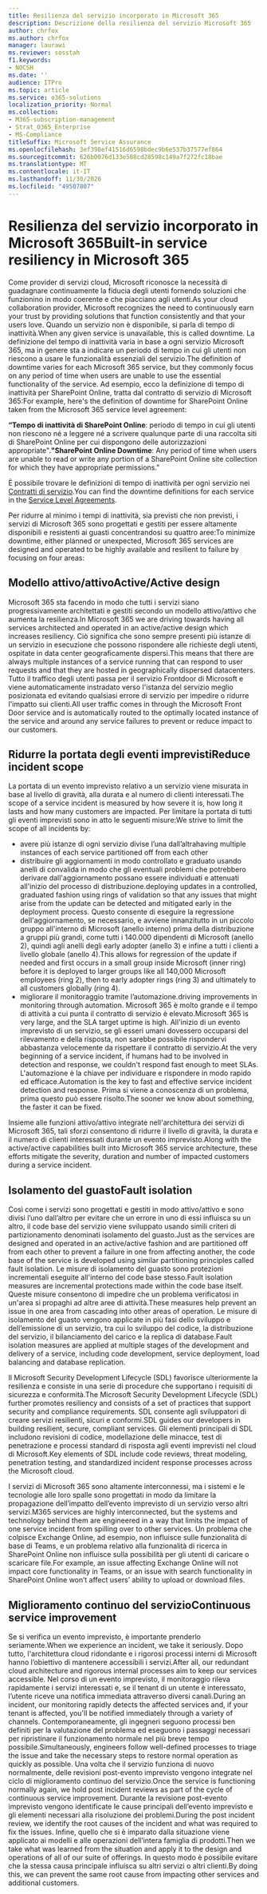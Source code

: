 ```yaml
---
title: Resilienza del servizio incorporato in Microsoft 365
description: Descrizione della resilienza del servizio Microsoft 365
author: chrfox
ms.author: chrfox
manager: laurawi
ms.reviewer: sosstah
f1.keywords:
- NOCSH
ms.date: ''
audience: ITPro
ms.topic: article
ms.service: o365-solutions
localization_priority: Normal
ms.collection:
- M365-subscription-management
- Strat_O365_Enterprise
- MS-Compliance
titleSuffix: Microsoft Service Assurance
ms.openlocfilehash: 3ef398ef41516d6598bdec9b6e537b37577ef864
ms.sourcegitcommit: 626b0076d133e588cd28598c149a7f272fc18bae
ms.translationtype: MT
ms.contentlocale: it-IT
ms.lasthandoff: 11/30/2020
ms.locfileid: "49507807"
---
```

# <a name="built-in-service-resiliency-in-microsoft-365"></a><span data-ttu-id="40a28-103">Resilienza del servizio incorporato in Microsoft 365</span><span class="sxs-lookup"><span data-stu-id="40a28-103">Built-in service resiliency in Microsoft 365</span></span>

<span data-ttu-id="40a28-104">Come provider di servizi cloud, Microsoft riconosce la necessità di guadagnare continuamente la fiducia degli utenti fornendo soluzioni che funzionino in modo coerente e che piacciano agli utenti.</span><span class="sxs-lookup"><span data-stu-id="40a28-104">As your cloud collaboration provider, Microsoft recognizes the need to continuously earn your trust by providing solutions that function consistently and that your users love.</span></span> <span data-ttu-id="40a28-105">Quando un servizio non è disponibile, si parla di tempo di inattività.</span><span class="sxs-lookup"><span data-stu-id="40a28-105">When any given service is unavailable, this is called downtime.</span></span> <span data-ttu-id="40a28-106">La definizione del tempo di inattività varia in base a ogni servizio Microsoft 365, ma in genere sta a indicare un periodo di tempo in cui gli utenti non riescono a usare le funzionalità essenziali del servizio.</span><span class="sxs-lookup"><span data-stu-id="40a28-106">The definition of downtime varies for each Microsoft 365 service, but they commonly focus on any period of time when users are unable to use the essential functionality of the service.</span></span> <span data-ttu-id="40a28-107">Ad esempio, ecco la definizione di tempo di inattività per SharePoint Online, tratta dal contratto di servizio di Microsoft 365:</span><span class="sxs-lookup"><span data-stu-id="40a28-107">For example, here's the definition of downtime for SharePoint Online taken from the Microsoft 365 service level agreement:</span></span>

<span data-ttu-id="40a28-108">**“Tempo di inattività di SharePoint Online**: periodo di tempo in cui gli utenti non riescono né a leggere né a scrivere qualunque parte di una raccolta siti di SharePoint Online per cui dispongono delle autorizzazioni appropriate".</span><span class="sxs-lookup"><span data-stu-id="40a28-108">**"SharePoint Online Downtime**: Any period of time when users are unable to read or write any portion of a SharePoint Online site collection for which they have appropriate permissions."</span></span>

<span data-ttu-id="40a28-109">È possibile trovare le definizioni di tempo di inattività per ogni servizio nei [Contratti di servizio](https://www.microsoftvolumelicensing.com/DocumentSearch.aspx?Mode=3&DocumentTypeId=37).</span><span class="sxs-lookup"><span data-stu-id="40a28-109">You can find the downtime definitions for each service in the [Service Level Agreements](https://www.microsoftvolumelicensing.com/DocumentSearch.aspx?Mode=3&DocumentTypeId=37).</span></span>

<span data-ttu-id="40a28-110">Per ridurre al minimo i tempi di inattività, sia previsti che non previsti, i servizi di Microsoft 365 sono progettati e gestiti per essere altamente disponibili e resistenti ai guasti concentrandosi su quattro aree:</span><span class="sxs-lookup"><span data-stu-id="40a28-110">To minimize downtime, either planned or unexpected, Microsoft 365 services are designed and operated to be highly available and resilient to failure by focusing on four areas:</span></span>

## <a name="activeactive-design"></a><span data-ttu-id="40a28-111">Modello attivo/attivo</span><span class="sxs-lookup"><span data-stu-id="40a28-111">Active/Active design</span></span>

<span data-ttu-id="40a28-112">Microsoft 365 sta facendo in modo che tutti i servizi siano progressivamente architettati e gestiti secondo un modello attivo/attivo che aumenta la resilienza.</span><span class="sxs-lookup"><span data-stu-id="40a28-112">In Microsoft 365 we are driving towards having all services architected and operated in an active/active design which increases resiliency.</span></span> <span data-ttu-id="40a28-113">Ciò significa che sono sempre presenti più istanze di un servizio in esecuzione che possono rispondere alle richieste degli utenti, ospitate in data center geograficamente dispersi.</span><span class="sxs-lookup"><span data-stu-id="40a28-113">This means that there are always multiple instances of a service running that can respond to user requests and that they are hosted in geographically dispersed datacenters.</span></span> <span data-ttu-id="40a28-114">Tutto il traffico degli utenti passa per il servizio Frontdoor di Microsoft e viene automaticamente instradato verso l'istanza del servizio meglio posizionata ed evitando qualsiasi errore di servizio per impedire o ridurre l'impatto sui clienti.</span><span class="sxs-lookup"><span data-stu-id="40a28-114">All user traffic comes in through the Microsoft Front Door service and is automatically routed to the optimally located instance of the service and around any service failures to prevent or reduce impact to our customers.</span></span>

## <a name="reduce-incident-scope"></a><span data-ttu-id="40a28-115">Ridurre la portata degli eventi imprevisti</span><span class="sxs-lookup"><span data-stu-id="40a28-115">Reduce incident scope</span></span>

<span data-ttu-id="40a28-116">La portata di un evento imprevisto relativo a un servizio viene misurata in base al livello di gravità, alla durata e al numero di clienti interessati.</span><span class="sxs-lookup"><span data-stu-id="40a28-116">The scope of a service incident is measured by how severe it is, how long it lasts and how many customers are impacted.</span></span> <span data-ttu-id="40a28-117">Per limitare la portata di tutti gli eventi imprevisti sono in atto le seguenti misure:</span><span class="sxs-lookup"><span data-stu-id="40a28-117">We strive to limit the scope of all incidents by:</span></span>

- <span data-ttu-id="40a28-118">avere più istanze di ogni servizio divise l’una dall’altra</span><span class="sxs-lookup"><span data-stu-id="40a28-118">having multiple instances of each service partitioned off from each other</span></span>
- <span data-ttu-id="40a28-119">distribuire gli aggiornamenti in modo controllato e graduato usando anelli di convalida in modo che gli eventuali problemi che potrebbero derivare dall'aggiornamento possano essere individuati e attenuati all'inizio del processo di distribuzione.</span><span class="sxs-lookup"><span data-stu-id="40a28-119">deploying updates in a controlled, graduated fashion using rings of validation so that any issues that might arise from the update can be detected and mitigated early in the deployment process.</span></span> <span data-ttu-id="40a28-120">Questo consente di eseguire la regressione dell'aggiornamento, se necessario, e avviene innanzitutto in un piccolo gruppo all'interno di Microsoft (anello interno) prima della distribuzione a gruppi più grandi, come tutti i 140.000 dipendenti di Microsoft (anello 2), quindi agli anelli degli early adopter (anello 3) e infine a tutti i clienti a livello globale (anello 4).</span><span class="sxs-lookup"><span data-stu-id="40a28-120">This allows for regression of the update if needed and first occurs in a small group inside Microsoft (inner ring) before it is deployed to larger groups like all 140,000 Microsoft employees (ring 2), then to early adopter rings (ring 3) and ultimately to all customers globally (ring 4).</span></span>
- <span data-ttu-id="40a28-121">migliorare il monitoraggio tramite l’automazione.</span><span class="sxs-lookup"><span data-stu-id="40a28-121">driving improvements in monitoring through automation.</span></span> <span data-ttu-id="40a28-122">Microsoft 365 è molto grande e il tempo di attività a cui punta il contratto di servizio è elevato.</span><span class="sxs-lookup"><span data-stu-id="40a28-122">Microsoft 365 is very large, and the SLA target uptime is high.</span></span> <span data-ttu-id="40a28-123">All'inizio di un evento imprevisto di un servizio, se gli esseri umani dovessero occuparsi del rilevamento e della risposta, non sarebbe possibile rispondervi abbastanza velocemente da rispettare il contratto di servizio.</span><span class="sxs-lookup"><span data-stu-id="40a28-123">At the very beginning of a service incident, if humans had to be involved in detection and response, we couldn't respond fast enough to meet SLAs.</span></span> <span data-ttu-id="40a28-124">L'automazione è la chiave per individuare e rispondere in modo rapido ed efficace.</span><span class="sxs-lookup"><span data-stu-id="40a28-124">Automation is the key to fast and effective service incident detection and response.</span></span> <span data-ttu-id="40a28-125">Prima si viene a conoscenza di un problema, prima questo può essere risolto.</span><span class="sxs-lookup"><span data-stu-id="40a28-125">The sooner we know about something, the faster it can be fixed.</span></span>

<span data-ttu-id="40a28-126">Insieme alle funzioni attivo/attivo integrate nell'architettura dei servizi di Microsoft 365, tali sforzi consentono di ridurre il livello di gravità, la durata e il numero di clienti interessati durante un evento imprevisto.</span><span class="sxs-lookup"><span data-stu-id="40a28-126">Along with the active/active capabilities built into Microsoft 365 service architecture, these efforts mitigate the severity, duration and number of impacted customers during a service incident.</span></span>  

## <a name="fault-isolation"></a><span data-ttu-id="40a28-127">Isolamento del guasto</span><span class="sxs-lookup"><span data-stu-id="40a28-127">Fault isolation</span></span>

<span data-ttu-id="40a28-128">Così come i servizi sono progettati e gestiti in modo attivo/attivo e sono divisi l’uno dall’altro per evitare che un errore in uno di essi influisca su un altro, il code base del servizio viene sviluppato usando simili criteri di partizionamento denominati isolamento del guasto.</span><span class="sxs-lookup"><span data-stu-id="40a28-128">Just as the services are designed and operated in an active/active fashion and are partitioned off from each other to prevent a failure in one from affecting another, the code base of the service is developed using similar partitioning principles called fault isolation.</span></span> <span data-ttu-id="40a28-129">Le misure di isolamento del guasto sono protezioni incrementali eseguite all'interno del code base stesso.</span><span class="sxs-lookup"><span data-stu-id="40a28-129">Fault isolation measures are incremental protections made within the code base itself.</span></span> <span data-ttu-id="40a28-130">Queste misure consentono di impedire che un problema verificatosi in un'area si propaghi ad altre aree di attività.</span><span class="sxs-lookup"><span data-stu-id="40a28-130">These measures help prevent an issue in one area from cascading into other areas of operation.</span></span>
<span data-ttu-id="40a28-131">Le misure di isolamento del guasto vengono applicate in più fasi dello sviluppo e dell’emissione di un servizio, tra cui lo sviluppo del codice, la distribuzione del servizio, il bilanciamento del carico e la replica di database.</span><span class="sxs-lookup"><span data-stu-id="40a28-131">Fault isolation measures are applied at multiple stages of the development and delivery of a service, including code development, service deployment, load balancing and database replication.</span></span>

<span data-ttu-id="40a28-132">Il Microsoft Security Development Lifecycle (SDL) favorisce ulteriormente la resilienza e consiste in una serie di procedure che supportano i requisiti di sicurezza e conformità.</span><span class="sxs-lookup"><span data-stu-id="40a28-132">The Microsoft Security Development Lifecycle (SDL) further promotes resiliency and consists of a set of practices that support security and compliance requirements.</span></span> <span data-ttu-id="40a28-133">SDL consente agli sviluppatori di creare servizi resilienti, sicuri e conformi.</span><span class="sxs-lookup"><span data-stu-id="40a28-133">SDL guides our developers in building resilient, secure, compliant services.</span></span> <span data-ttu-id="40a28-134">Gli elementi principali di SDL includono revisioni di codice, modellazione delle minacce, test di penetrazione e processi standard di risposta agli eventi imprevisti nel cloud di Microsoft.</span><span class="sxs-lookup"><span data-stu-id="40a28-134">Key elements of SDL include code reviews, threat modeling, penetration testing, and standardized incident response processes across the Microsoft cloud.</span></span>

<span data-ttu-id="40a28-135">I servizi di Microsoft 365 sono altamente interconnessi, ma i sistemi e le tecnologie alle loro spalle sono progettati in modo da limitare la propagazione dell’impatto dell’evento imprevisto di un servizio verso altri servizi.</span><span class="sxs-lookup"><span data-stu-id="40a28-135">M365 services are highly interconnected, but the systems and technology behind them are engineered in a way that limits the impact of one service incident from spilling over to other services.</span></span> <span data-ttu-id="40a28-136">Un problema che colpisce Exchange Online, ad esempio, non influisce sulle funzionalità di base di Teams, e un problema relativo alla funzionalità di ricerca in SharePoint Online non influisce sulla possibilità per gli utenti di caricare o scaricare file.</span><span class="sxs-lookup"><span data-stu-id="40a28-136">For example, an issue affecting Exchange Online will not impact core functionality in Teams, or an issue with search functionality in SharePoint Online won’t affect users’ ability to upload or download files.</span></span>

## <a name="continuous-service-improvement"></a><span data-ttu-id="40a28-137">Miglioramento continuo del servizio</span><span class="sxs-lookup"><span data-stu-id="40a28-137">Continuous service improvement</span></span>

<span data-ttu-id="40a28-138">Se si verifica un evento imprevisto, è importante prenderlo seriamente.</span><span class="sxs-lookup"><span data-stu-id="40a28-138">When we experience an incident, we take it seriously.</span></span> <span data-ttu-id="40a28-139">Dopo tutto, l'architettura cloud ridondante e i rigorosi processi interni di Microsoft hanno l’obiettivo di mantenere accessibili i servizi.</span><span class="sxs-lookup"><span data-stu-id="40a28-139">After all, our redundant cloud architecture and rigorous internal processes aim to keep our services accessible.</span></span> <span data-ttu-id="40a28-140">Nel corso di un evento imprevisto, il monitoraggio rileva rapidamente i servizi interessati e, se il tenant di un utente è interessato, l’utente riceve una notifica immediata attraverso diversi canali.</span><span class="sxs-lookup"><span data-stu-id="40a28-140">During an incident, our monitoring rapidly detects the affected services and, if your tenant is affected, you'll be notified immediately through a variety of channels.</span></span> <span data-ttu-id="40a28-141">Contemporaneamente, gli ingegneri seguono processi ben definiti per la valutazione del problema ed eseguono i passaggi necessari per ripristinare il funzionamento normale nel più breve tempo possibile.</span><span class="sxs-lookup"><span data-stu-id="40a28-141">Simultaneously, engineers follow well-defined processes to triage the issue and take the necessary steps to restore normal operation as quickly as possible.</span></span> <span data-ttu-id="40a28-142">Una volta che il servizio funziona di nuovo normalmente, delle revisioni post-evento imprevisto vengono integrate nel ciclo di miglioramento continuo del servizio.</span><span class="sxs-lookup"><span data-stu-id="40a28-142">Once the service is functioning normally again, we hold post incident reviews as part of the cycle of continuous service improvement.</span></span> <span data-ttu-id="40a28-143">Durante la revisione post-evento imprevisto vengono identificate le cause principali dell’evento imprevisto e gli elementi necessari alla risoluzione dei problemi.</span><span class="sxs-lookup"><span data-stu-id="40a28-143">During the post incident review, we identify the root causes of the incident and what was required to fix the issues.</span></span> <span data-ttu-id="40a28-144">Infine, quello che si è imparato dalla situazione viene applicato ai modelli e alle operazioni dell’intera famiglia di prodotti.</span><span class="sxs-lookup"><span data-stu-id="40a28-144">Then we take what was learned from the situation and apply it to the design and operations of all of our suite of offerings.</span></span> <span data-ttu-id="40a28-145">In questo modo è possibile evitare che la stessa causa principale influisca su altri servizi o altri clienti.</span><span class="sxs-lookup"><span data-stu-id="40a28-145">By doing this, we can prevent the same root cause from impacting other services and additional customers.</span></span>
